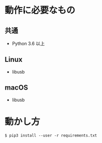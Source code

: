 # 動作に必要なもの
## 共通
- Python 3.6 以上

## Linux
- libusb

## macOS
- libusb


# 動かし方
```
$ pip3 install --user -r requirements.txt
```
